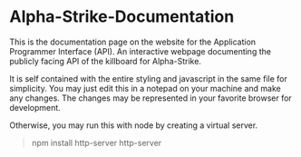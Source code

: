 # Alpha-Strike-Documentation
This is the documentation page on the website for the Application Programmer Interface (API). An interactive webpage documenting the publicly facing API of the killboard for Alpha-Strike.

It is self contained with the entire styling and javascript in the same file for simplicity. You may just edit this in a notepad on your machine and make any changes. The changes may be represented in your favorite browser for development.

Otherwise, you may run this with node by creating a virtual server.

> npm install http-server
> http-server
